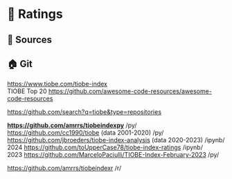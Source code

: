 # 📏 Ratings              

## 📃 Sources               

## 🏠 Git               
https://www.tiobe.com/tiobe-index                      
TIOBE Top 20  https://github.com/awesome-code-resources/awesome-code-resources                   

https://github.com/search?q=tiobe&type=repositories                       

**https://github.com/amrrs/tiobeindexpy**  /py/                 
https://github.com/cc1990/tiobe (data 2001-2020) /py/            
https://github.com/jbroeders/tiobe-index-analysis (data 2020-2023) /ipynb/            
2024 https://github.com/toUpperCase78/tiobe-index-ratings  /ipynb/       
2023 https://github.com/MarceloPaciulli/TIOBE-Index-February-2023 /py/               

https://github.com/amrrs/tiobeindexr /r/            






